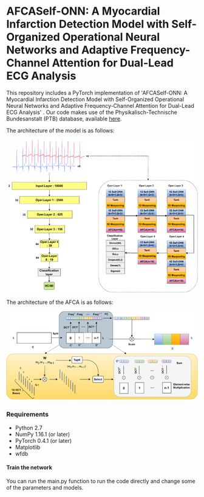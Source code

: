 # AFCASelf-ONN: A Myocardial Infarction Detection Model with Self-Organized Operational Neural Networks and Adaptive Frequency-Channel Attention for Dual-Lead ECG Analysis

This repository includes a PyTorch implementation of 'AFCASelf-ONN: A Myocardial Infarction Detection Model with Self-Organized Operational Neural Networks and Adaptive Frequency-Channel Attention for Dual-Lead ECG Analysis' . Our code makes use of the Physikalisch-Technische Bundesanstalt (PTB) database, available [here](https://physionet.org/content/ptbdb/1.0.0/).

The architecture of the model is as follows:

![alt text](image.png)

The architecture of the AFCA is as follows:

![alt text](image-1.png)

### Requirements
* Python 2.7
* NumPy 1.16.1 (or later)
* PyTorch 0.4.1 (or later)
* Matplotlib
* wfdb

#### Train the network

You can run the main.py function to run the code directly and change some of the parameters and models.


